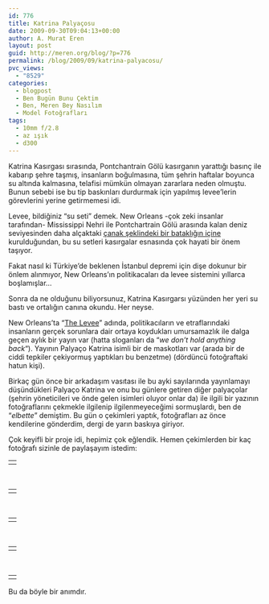 ```yaml
---
id: 776
title: Katrina Palyaçosu
date: 2009-09-30T09:04:13+00:00
author: A. Murat Eren
layout: post
guid: http://meren.org/blog/?p=776
permalink: /blog/2009/09/katrina-palyacosu/
pvc_views:
  - "8529"
categories:
  - blogpost
  - Ben Bugün Bunu Çektim
  - Ben, Meren Bey Nasılım
  - Model Fotoğrafları
tags:
  - 10mm f/2.8
  - az ışık
  - d300
---
```

Katrina Kasırgası sırasında, Pontchantrain Gölü kasırganın yarattığı basınç ile kabarıp şehre taşmış, insanların boğulmasına, tüm şehrin haftalar boyunca su altında kalmasına, telafisi mümkün olmayan zararlara neden olmuştu. Bunun sebebi ise bu tip baskınları durdurmak için yapılmış levee&#8217;lerin görevlerini yerine getirmemesi idi.

Levee, bildiğiniz &#8220;su seti&#8221; demek. New Orleans -çok zeki insanlar tarafından- Mississippi Nehri ile Pontchartrain Gölü arasında kalan deniz seviyesinden daha alçaktaki [çanak şeklindeki bir bataklığın içine](http://tinyurl.com/yl99dqh) kurulduğundan, bu su setleri kasırgalar esnasında çok hayati bir önem taşıyor.

Fakat nasıl ki Türkiye&#8217;de beklenen İstanbul depremi için dişe dokunur bir önlem alınmıyor, New Orleans&#8217;ın politikacaları da levee sistemini yıllarca boşlamışlar&#8230;

Sonra da ne olduğunu biliyorsunuz, Katrina Kasırgarsı yüzünden her yeri su bastı ve ortalığın canına okundu. Her neyse.

New Orleans&#8217;ta &#8220;[The Levee](http://www.nolevee.com/)&#8221; adında, politikacıların ve etraflarındaki insanların gerçek sorunlara dair ortaya koydukları umursamazlık ile dalga geçen aylık bir yayın var (hatta sloganları da &#8220;_we don&#8217;t hold anything back_&#8220;). Yayının Palyaço Katrina isimli bir de maskotları var (arada bir de ciddi tepkiler çekiyormuş yaptıkları bu benzetme) (dördüncü fotoğraftaki hatun kişi).

Birkaç gün önce bir arkadaşım vasıtası ile bu ayki sayılarında yayınlamayı düşündükleri Palyaço Katrina ve onu bu günlere getiren diğer palyaçolar (şehrin yöneticileri ve önde gelen isimleri oluyor onlar da) ile ilgili bir yazının fotoğraflarını çekmekle ilgilenip ilgilenmeyeceğimi sormuşlardı, ben de &#8220;_elbette_&#8221; demiştim. Bu gün o çekimleri yaptık, fotoğrafları az önce kendilerine gönderdim, dergi de yarın baskıya giriyor.

Çok keyifli bir proje idi, hepimiz çok eğlendik. Hemen çekimlerden bir kaç fotoğrafı sizinle de paylaşayım istedim:

<table border="0" width="100%">
  <tr>
    <td align="center">
      <img src="{{ site.baseurl }}/images/katrina-palyacosu-02-small.jpg" alt="" />
    </td>
  </tr>
</table>

<br class="blank" />

<table border="0" width="100%">
  <tr>
    <td align="center">
      <img src="{{ site.baseurl }}/images/katrina-palyacosu-03-small.jpg" alt="" />
    </td>
  </tr>
</table>

<br class="blank" />

<table border="0" width="100%">
  <tr>
    <td align="center">
      <img src="{{ site.baseurl }}/images/katrina-palyacosu-06-small.jpg" alt="" />
    </td>
  </tr>
</table>

<br class="blank" />

<table border="0" width="100%">
  <tr>
    <td align="center">
      <img src="{{ site.baseurl }}/images/katrina-palyacosu-18-small.jpg" alt="" />
    </td>
  </tr>
</table>

<br class="blank" />

<table border="0" width="100%">
  <tr>
    <td align="center">
      <img src="{{ site.baseurl }}/images/katrina-palyacosu-19-small.jpg" alt="" />
    </td>
  </tr>
</table>

Bu da böyle bir anımdır.
